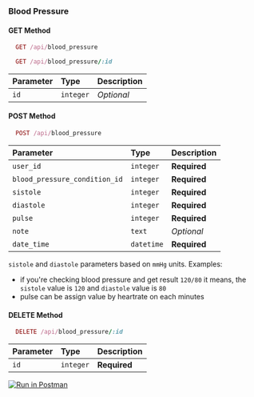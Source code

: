 ### Blood Pressure

#### GET Method

```ruby
  GET /api/blood_pressure
```

```ruby
  GET /api/blood_pressure/:id
```

| Parameter | Type      | Description |
| :-------- | :-------- | :---------- |
| `id`      | `integer` | _Optional_  |

#### POST Method

```ruby
  POST /api/blood_pressure
```

| Parameter                     | Type       | Description  |
| :---------------------------- | :--------- | :----------- |
| `user_id`                     | `integer`  | **Required** |
| `blood_pressure_condition_id` | `integer`  | **Required** |
| `sistole`                     | `integer`  | **Required** |
| `diastole`                    | `integer`  | **Required** |
| `pulse`                       | `integer`  | **Required** |
| `note`                        | `text`     | _Optional_   |
| `date_time`                   | `datetime` | **Required** |

`sistole` and `diastole` parameters based on `mmHg` units.
Examples:

- if you're checking blood pressure and get result `120/80` it means, the `sistole` value is `120` and `diastole` value is `80`
- pulse can be assign value by heartrate on each minutes

#### DELETE Method

```ruby
  DELETE /api/blood_pressure/:id
```

| Parameter | Type      | Description  |
| :-------- | :-------- | :----------- |
| `id`      | `integer` | **Required** |

[![Run in Postman](https://run.pstmn.io/button.svg)](https://documenter.getpostman.com/view/18486227/UzJFudWq)
